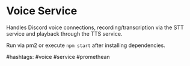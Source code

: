 # Voice Service

Handles Discord voice connections, recording/transcription via the STT service and playback through the TTS service.

Run via pm2 or execute `npm start` after installing dependencies.

#hashtags: #voice #service #promethean
